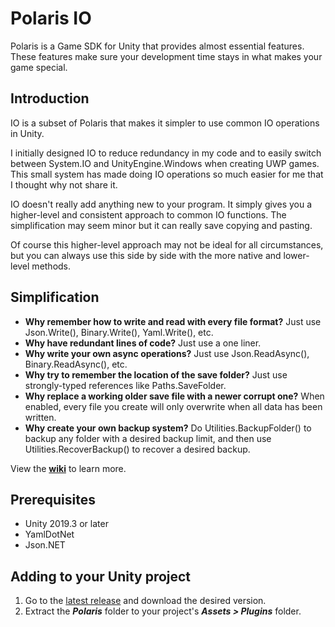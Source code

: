 # Polaris IO
Polaris is a Game SDK for Unity that provides almost essential features. These features make sure your development time stays in what makes your game special.

## Introduction
IO is a subset of Polaris that makes it simpler to use common IO operations in Unity.

I initially designed IO to reduce redundancy in my code and to easily switch between System.IO and UnityEngine.Windows when creating UWP games. This small system has made doing IO operations so much easier for me that I thought why not share it.

IO doesn't really add anything new to your program. It simply gives you a higher-level and consistent approach to common IO functions. The simplification may seem minor but it can really save copying and pasting.

Of course this higher-level approach may not be ideal for all circumstances, but you can always use this side by side with the more native and lower-level methods.

## Simplification
- **Why remember how to write and read with every file format?** Just use Json.Write(), Binary.Write(), Yaml.Write(), etc.
- **Why have redundant lines of code?** Just use a one liner.
- **Why write your own async operations?** Just use Json.ReadAsync(), Binary.ReadAsync(), etc.
- **Why try to remember the location of the save folder?** Just use strongly-typed references like Paths.SaveFolder.
- **Why replace a working older save file with a newer corrupt one?** When enabled, every file you create will only overwrite when all data has been written.
- **Why create your own backup system?** Do Utilities.BackupFolder() to backup any folder with a desired backup limit, and then use Utilities.RecoverBackup() to recover a desired backup.

View the **[wiki](https://github.com/dynamiquel/Polaris-IO/wiki)** to learn more.

## Prerequisites
- Unity 2019.3 or later
- YamlDotNet
- Json.NET

## Adding to your Unity project
<ol>
  <li>Go to the <a href="https://github.com/dynamiquel/Polaris-IO/releases/latest">latest release</a> and download the desired version.</li>
  <li>Extract the <i><b>Polaris</b></i> folder to your project's <i><b>Assets > Plugins</b></i> folder.</li>
